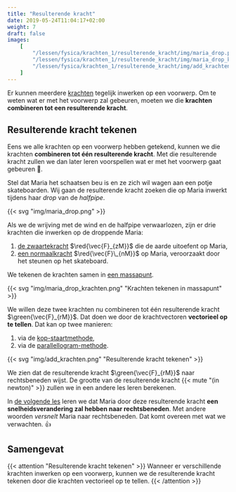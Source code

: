 ```yaml
---
title: "Resulterende kracht"
date: 2019-05-24T11:04:17+02:00
weight: 7
draft: false
images:
    [
        "/lessen/fysica/krachten_1/resulterende_kracht/img/maria_drop.png",
        "/lessen/fysica/krachten_1/resulterende_kracht/img/maria_drop_krachten.png",
        "/lessen/fysica/krachten_1/resulterende_kracht/img/add_krachten.png",
    ]
---
```


Er kunnen meerdere [krachten](intro) tegelijk inwerken op een voorwerp. Om
te weten wat er met het voorwerp zal gebeuren, moeten we die **krachten
combineren tot een resulterende kracht**.

## Resulterende kracht tekenen

Eens we alle krachten op een voorwerp hebben getekend, kunnen we die krachten
**combineren tot één resulterende kracht**. Met die resulterende kracht zullen
we dan later leren voorspellen wat er met het voorwerp gaat gebeuren 🔮.

Stel dat Maria het schaatsen beu is en ze zich wil wagen aan een potje
skateboarden. Wij gaan de resulterende kracht zoeken die op Maria inwerkt
tijdens haar _drop_ van de _halfpipe_.

{{< svg "img/maria_drop.png" >}}

Als we de wrijving met de wind en de halfpipe verwaarlozen, zijn er drie
krachten die inwerken op de droppende Maria:

1. [de zwaartekracht](zwaartekracht) $\red{\vec{F}_{zM}}$ die de aarde uitoefent
   op Maria,
2. [een normaalkracht](normaalkracht) $\red{\vec{F}\_{nM}}$ op Maria, veroorzaakt door
   het steunen op het skateboard.

We tekenen de krachten samen in [een
massapunt](kracht_op_voorwerp/#leg-alle-krachten-samen-in-een-massapunt).

{{< svg "img/maria_drop_krachten.png" "Krachten tekenen in massapunt" >}}

We willen deze twee krachten nu combineren tot één resulterende kracht
$\green{\vec{F}_{rM}}$. Dat doen we door de krachtvectoren **vectorieel op te tellen**.
Dat kan op twee manieren:

1. via de
   [kop-staartmethode](../../wiskunde/vector_1/grafisch_optellen/#kop-staartmethode),
2. via de [parallellogram-methode](../../wiskunde/vector_1/grafisch_optellen/#parallellogram-methode).

{{< svg "img/add_krachten.png" "Resulterende kracht tekenen" >}}

We zien dat de resulterende kracht $\green{\vec{F}_{rM}}$ naar rechtsbeneden wijst.
De grootte van de resulterende kracht {{< mute "(in newton)" >}} zullen we in een
andere les leren berekenen.

In [de volgende les](snelheidsverandering) leren we dat Maria door deze
resulterende kracht **een snelheidsverandering zal hebben naar rechtsbeneden**.
Met andere woorden _versnelt_ Maria naar rechtsbeneden. Dat komt overeen met wat
we verwachten. 👍

## Samengevat

{{< attention "Resulterende kracht tekenen" >}}
Wanneer er verschillende krachten inwerken op een voorwerp, kunnen we de
resulterende kracht tekenen door die krachten vectorieel op te tellen.
{{< /attention >}}

